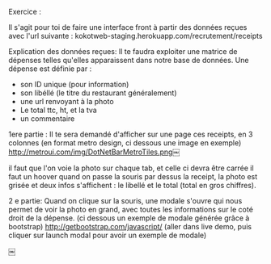Exercice :

Il s'agit pour toi de faire une interface front à partir des données reçues avec l'url suivante :
kokotweb-staging.herokuapp.com/recrutement/receipts

Explication des données reçues:
Il te faudra exploiter une matrice de dépenses telles qu'elles apparaissent dans notre base de données.
Une dépense est définie par :
- son ID unique (pour information)
- son libéllé (le titre du restaurant généralement)
- une url renvoyant à la photo
- Le total ttc, ht, et la tva
- un commentaire

1ere partie :
Il te sera demandé d'afficher sur une page ces receipts, en 3 colonnes (en format metro design, ci dessous une image en exemple)
http://metroui.com/img/DotNetBarMetroTiles.png￼

il faut que l'on voie la photo sur chaque tab, et celle ci devra être carrée
il faut un hoover quand on passe la souris par dessus la receipt, la photo est grisée et deux infos s'affichent : le libellé et le total (total en gros chiffres).

2 e partie:
Quand on clique sur la souris, une modale s'ouvre qui nous permet de voir la photo en grand, avec toutes les informations sur le coté droit de la dépense. (ci dessous un exemple de modale générée grâce à bootstrap)
http://getbootstrap.com/javascript/
(aller dans live demo, puis cliquer sur launch modal pour avoir un exemple de modale)

￼

